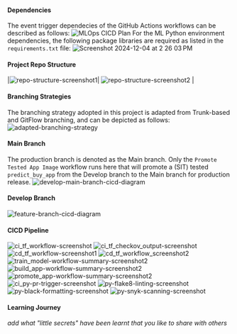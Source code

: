 #### Dependencies
The event trigger dependecies of the GitHub Actions workflows can be described as follows:
  ![MLOps CICD Plan](https://github.com/user-attachments/assets/bd768c7e-b205-4e3d-8f6f-431a1ec079d7)
For the ML Python environment dependencies, the following package libraries are required as listed in the `requirements.txt` file:
  ![Screenshot 2024-12-04 at 2 26 03 PM](https://github.com/user-attachments/assets/632a7ba6-e8a6-4c51-b97f-520beebb2931)
#### Project Repo Structure
  |![repo-structure-screenshot1](https://github.com/user-attachments/assets/0abb694f-9581-4e45-ab59-f02d45e77932)|
  ![repo-structure-screenshot2](https://github.com/user-attachments/assets/91e99fee-e5d6-4318-89e8-bb2028ec6c15) |
#### Branching Strategies
The branching strategy adopted in this project is adapted from Trunk-based and GitFlow branching, and can be depicted as follows:
  ![adapted-branching-strategy](https://github.com/user-attachments/assets/29d59e48-0818-4895-b7ea-a9b403ee043e)
#### Main Branch
The production branch is denoted as the Main branch. Only the `Promote Tested App Image` workflow runs here that will promote a (SIT) tested `predict_buy_app` from the Develop branch to the Main branch for production release.
  ![develop-main-branch-cicd-diagram](https://github.com/user-attachments/assets/c7ef152b-897c-4651-8048-4f3ba96945c9)
#### Develop Branch
  ![feature-branch-cicd-diagram](https://github.com/user-attachments/assets/9f21271d-bf15-4fee-96d0-54972e96a209)
#### CICD Pipeline
  ![ci_tf_workflow-screenshot](https://github.com/user-attachments/assets/a1904669-5a34-4980-8422-8ac46a0dc56c)
  ![ci_tf_checkov_output-screenshot](https://github.com/user-attachments/assets/72ee43d8-4819-4dff-b356-e53c73480062)
  ![cd_tf_workflow-screenshot1](https://github.com/user-attachments/assets/0409d9a6-c6f8-42e1-a26f-34e30578fdd8)
  ![cd_tf_workflow_screenshot2](https://github.com/user-attachments/assets/a3a422cb-ab5a-41cd-9ca8-8b6c8dbb2e39)
  ![train_model-workflow-summary-screenshot2](https://github.com/user-attachments/assets/9780aaa1-6dfb-448e-a86d-50e36ab9fd9c)
  ![build_app-workflow-summary-screenshot2](https://github.com/user-attachments/assets/c2d486c7-0dfe-4c1f-bc4c-bcf0c1534bd1)
  ![promote_app-workflow-summary-screenshot2](https://github.com/user-attachments/assets/226ac1e9-875f-414a-b036-10ea14dea1be)
  ![ci_py-pr-trigger-screenshot](https://github.com/user-attachments/assets/85178d62-1813-46d3-bd8f-cf7cd55f199f)
  ![py-flake8-linting-screenshot](https://github.com/user-attachments/assets/9e9d7c47-5fd4-42a5-be3c-00fe36b96cd5)
  ![py-black-formatting-screenshot](https://github.com/user-attachments/assets/7029a197-654c-40e0-bc67-f16f1c72fbd3)
  ![py-snyk-scanning-screenshot](https://github.com/user-attachments/assets/35882bac-bae0-4fea-a292-2784a82fb9f7)
#### Learning Journey
_add what "little secrets" have been learnt that you like to share with others_ 
